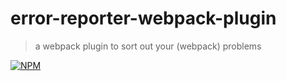 # error-reporter-webpack-plugin

> a webpack plugin to sort out your (webpack) problems

[![NPM][1]][2]



[1]: https://img.shields.io/npm/v/error-reporter-webpack-plugin.svg?style=flat-square
[2]: https://www.npmjs.com/package/error-reporter-webpack-plugin
